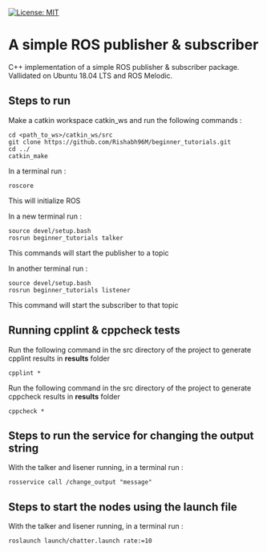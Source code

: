[![License: MIT](https://img.shields.io/badge/License-MIT-blue.svg)](https://opensource.org/licenses/MIT)

  
#  A simple ROS publisher & subscriber


C++ implementation of a simple ROS publisher & subscriber package. Vallidated on Ubuntu 18.04 LTS and ROS Melodic.

## Steps to run

Make a catkin workspace catkin_ws and run the following commands :
  
```
cd <path_to_ws>/catkin_ws/src
git clone https://github.com/Rishabh96M/beginner_tutorials.git
cd ../
catkin_make
```

In a terminal run :
```
roscore
```
This will initialize ROS

In a new terminal run : 
```
source devel/setup.bash
rosrun beginner_tutorials talker
```
This commands will start the publisher to a topic

In another terminal run : 
```
source devel/setup.bash 
rosrun beginner_tutorials listener
```
This command will start the subscriber to that topic 


## Running cpplint & cppcheck tests
Run the following command in the src directory of the project to generate cpplint results in **results** folder
 ```
cpplint *
```
Run the following command in the src directory of the project to generate cppcheck results in **results** folder
```
cppcheck *
```

## Steps to run the service for changing the output string

With the talker and lisener running, in a terminal run :
```
rosservice call /change_output "message"
```

## Steps to start the nodes using the launch file

With the talker and lisener running, in a terminal run :
```
roslaunch launch/chatter.launch rate:=10
```
